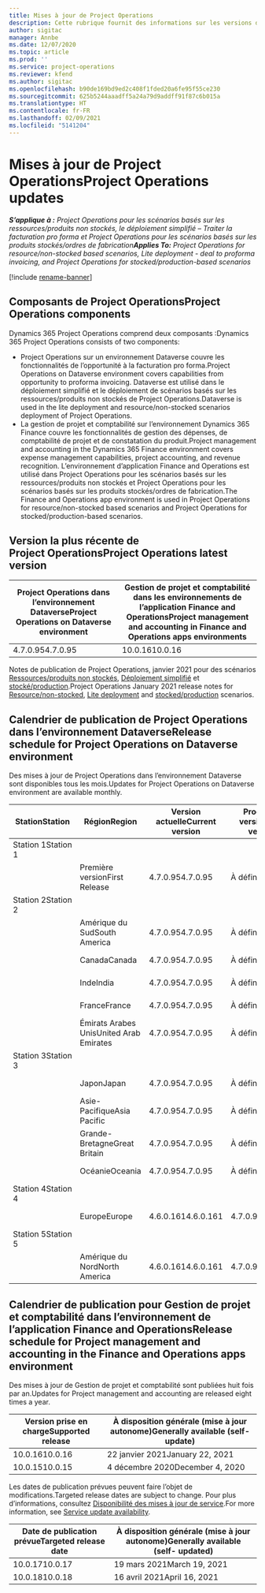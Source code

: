 ```yaml
---
title: Mises à jour de Project Operations
description: Cette rubrique fournit des informations sur les versions de Dynamics 365 Project Operations.
author: sigitac
manager: Annbe
ms.date: 12/07/2020
ms.topic: article
ms.prod: ''
ms.service: project-operations
ms.reviewer: kfend
ms.author: sigitac
ms.openlocfilehash: b90de169bd9ed2c408f1fded20a6fe95f55ce230
ms.sourcegitcommit: 625b5244aaadff5a24a79d9addff91f87c6b015a
ms.translationtype: HT
ms.contentlocale: fr-FR
ms.lasthandoff: 02/09/2021
ms.locfileid: "5141204"
---
```

# <a name="project-operations-updates"></a><span data-ttu-id="8550c-103">Mises à jour de Project Operations</span><span class="sxs-lookup"><span data-stu-id="8550c-103">Project Operations updates</span></span>

<span data-ttu-id="8550c-104">_**S’applique à :** Project Operations pour les scénarios basés sur les ressources/produits non stockés, le déploiement simplifié – Traiter la facturation pro forma et Project Operations pour les scénarios basés sur les produits stockés/ordres de fabrication_</span><span class="sxs-lookup"><span data-stu-id="8550c-104">_**Applies To:** Project Operations for resource/non-stocked based scenarios, Lite deployment - deal to proforma invoicing, and Project Operations for stocked/production-based scenarios_</span></span>

[!include [rename-banner](~/includes/cc-data-platform-banner.md)]

## <a name="project-operations-components"></a><span data-ttu-id="8550c-105">Composants de Project Operations</span><span class="sxs-lookup"><span data-stu-id="8550c-105">Project Operations components</span></span>

<span data-ttu-id="8550c-106">Dynamics 365 Project Operations comprend deux composants :</span><span class="sxs-lookup"><span data-stu-id="8550c-106">Dynamics 365 Project Operations consists of two components:</span></span>

- <span data-ttu-id="8550c-107">Project Operations sur un environnement Dataverse couvre les fonctionnalités de l’opportunité à la facturation pro forma.</span><span class="sxs-lookup"><span data-stu-id="8550c-107">Project Operations on Dataverse environment covers capabilities from opportunity to proforma invoicing.</span></span> <span data-ttu-id="8550c-108">Dataverse est utilisé dans le déploiement simplifié et le déploiement de scénarios basés sur les ressources/produits non stockés de Project Operations.</span><span class="sxs-lookup"><span data-stu-id="8550c-108">Dataverse is used in the lite deployment and resource/non-stocked scenarios deployment of Project Operations.</span></span>
- <span data-ttu-id="8550c-109">La gestion de projet et comptabilité sur l’environnement Dynamics 365 Finance couvre les fonctionnalités de gestion des dépenses, de comptabilité de projet et de constatation du produit.</span><span class="sxs-lookup"><span data-stu-id="8550c-109">Project management and accounting in the Dynamics 365 Finance environment covers expense management capabilities, project accounting, and revenue recognition.</span></span> <span data-ttu-id="8550c-110">L’environnement d’application Finance and Operations est utilisé dans Project Operations pour les scénarios basés sur les ressources/produits non stockés et Project Operations pour les scénarios basés sur les produits stockés/ordres de fabrication.</span><span class="sxs-lookup"><span data-stu-id="8550c-110">The Finance and Operations app environment is used in Project Operations for resource/non-stocked based scenarios and Project Operations for stocked/production-based scenarios.</span></span>

## <a name="project-operations-latest-version"></a><span data-ttu-id="8550c-111">Version la plus récente de Project Operations</span><span class="sxs-lookup"><span data-stu-id="8550c-111">Project Operations latest version</span></span>

| <span data-ttu-id="8550c-112">Project Operations dans l’environnement Dataverse</span><span class="sxs-lookup"><span data-stu-id="8550c-112">Project Operations on Dataverse environment</span></span> | <span data-ttu-id="8550c-113">Gestion de projet et comptabilité dans les environnements de l’application Finance and Operations</span><span class="sxs-lookup"><span data-stu-id="8550c-113">Project management and accounting in Finance and Operations apps environments</span></span> |
| --- | --- |
| <span data-ttu-id="8550c-114">4.7.0.95</span><span class="sxs-lookup"><span data-stu-id="8550c-114">4.7.0.95</span></span> | <span data-ttu-id="8550c-115">10.0.16</span><span class="sxs-lookup"><span data-stu-id="8550c-115">10.0.16</span></span> |

<span data-ttu-id="8550c-116">Notes de publication de Project Operations, janvier 2021 pour des scénarios [Ressources/produits non stockés](whats-new-feb-2021-resource-based.md), [Déploiement simplifié](../pro/whats-new/whats-new-feb-2021-lite.md) et [stocké/production](../prod-pma/whats-new/whats-new-jan-2021-stocked.md).</span><span class="sxs-lookup"><span data-stu-id="8550c-116">Project Operations January 2021 release notes for [Resource/non-stocked](whats-new-feb-2021-resource-based.md), [Lite deployment](../pro/whats-new/whats-new-feb-2021-lite.md) and [stocked/production](../prod-pma/whats-new/whats-new-jan-2021-stocked.md) scenarios.</span></span>

## <a name="release-schedule-for-project-operations-on-dataverse-environment"></a><span data-ttu-id="8550c-117">Calendrier de publication de Project Operations dans l’environnement Dataverse</span><span class="sxs-lookup"><span data-stu-id="8550c-117">Release schedule for Project Operations on Dataverse environment</span></span>

<span data-ttu-id="8550c-118">Des mises à jour de Project Operations dans l’environnement Dataverse sont disponibles tous les mois.</span><span class="sxs-lookup"><span data-stu-id="8550c-118">Updates for Project Operations on Dataverse environment are available monthly.</span></span> 

| <span data-ttu-id="8550c-119">Station</span><span class="sxs-lookup"><span data-stu-id="8550c-119">Station</span></span>   | <span data-ttu-id="8550c-120">Région</span><span class="sxs-lookup"><span data-stu-id="8550c-120">Region</span></span>        | <span data-ttu-id="8550c-121">Version actuelle</span><span class="sxs-lookup"><span data-stu-id="8550c-121">Current version</span></span> | <span data-ttu-id="8550c-122">Prochaine version</span><span class="sxs-lookup"><span data-stu-id="8550c-122">Next version</span></span> | <span data-ttu-id="8550c-123">À disposition générale</span><span class="sxs-lookup"><span data-stu-id="8550c-123">Generally available</span></span> |
|-----------|---------------|-----------------|--------------|---------------------|
| <span data-ttu-id="8550c-124">Station 1</span><span class="sxs-lookup"><span data-stu-id="8550c-124">Station 1</span></span> |   &nbsp;      |    &nbsp;       | &nbsp;       |      &nbsp;         |
|   &nbsp;  | <span data-ttu-id="8550c-125">Première version</span><span class="sxs-lookup"><span data-stu-id="8550c-125">First Release</span></span> |  <span data-ttu-id="8550c-126">4.7.0.95</span><span class="sxs-lookup"><span data-stu-id="8550c-126">4.7.0.95</span></span>       | <span data-ttu-id="8550c-127">À définir</span><span class="sxs-lookup"><span data-stu-id="8550c-127">TBD</span></span>     | <span data-ttu-id="8550c-128">19 fév. 2021</span><span class="sxs-lookup"><span data-stu-id="8550c-128">19-Feb-21</span></span>           |
| <span data-ttu-id="8550c-129">Station 2</span><span class="sxs-lookup"><span data-stu-id="8550c-129">Station 2</span></span> |   &nbsp;      |    &nbsp;       | &nbsp;       |      &nbsp;         |
|   &nbsp;  | <span data-ttu-id="8550c-130">Amérique du Sud</span><span class="sxs-lookup"><span data-stu-id="8550c-130">South America</span></span> |  <span data-ttu-id="8550c-131">4.7.0.95</span><span class="sxs-lookup"><span data-stu-id="8550c-131">4.7.0.95</span></span>       | <span data-ttu-id="8550c-132">À définir</span><span class="sxs-lookup"><span data-stu-id="8550c-132">TBD</span></span>     | <span data-ttu-id="8550c-133">19 fév. 2021</span><span class="sxs-lookup"><span data-stu-id="8550c-133">19-Feb-21</span></span>           |
|    &nbsp; | <span data-ttu-id="8550c-134">Canada</span><span class="sxs-lookup"><span data-stu-id="8550c-134">Canada</span></span>        |  <span data-ttu-id="8550c-135">4.7.0.95</span><span class="sxs-lookup"><span data-stu-id="8550c-135">4.7.0.95</span></span>       | <span data-ttu-id="8550c-136">À définir</span><span class="sxs-lookup"><span data-stu-id="8550c-136">TBD</span></span>     | <span data-ttu-id="8550c-137">19 fév. 2021</span><span class="sxs-lookup"><span data-stu-id="8550c-137">19-Feb-21</span></span>           |
|   &nbsp;  | <span data-ttu-id="8550c-138">Inde</span><span class="sxs-lookup"><span data-stu-id="8550c-138">India</span></span>         |  <span data-ttu-id="8550c-139">4.7.0.95</span><span class="sxs-lookup"><span data-stu-id="8550c-139">4.7.0.95</span></span>       | <span data-ttu-id="8550c-140">À définir</span><span class="sxs-lookup"><span data-stu-id="8550c-140">TBD</span></span>     | <span data-ttu-id="8550c-141">19 fév. 2021</span><span class="sxs-lookup"><span data-stu-id="8550c-141">19-Feb-21</span></span>           |
|   &nbsp;  | <span data-ttu-id="8550c-142">France</span><span class="sxs-lookup"><span data-stu-id="8550c-142">France</span></span>         |  <span data-ttu-id="8550c-143">4.7.0.95</span><span class="sxs-lookup"><span data-stu-id="8550c-143">4.7.0.95</span></span>       | <span data-ttu-id="8550c-144">À définir</span><span class="sxs-lookup"><span data-stu-id="8550c-144">TBD</span></span>     | <span data-ttu-id="8550c-145">19 fév. 2021</span><span class="sxs-lookup"><span data-stu-id="8550c-145">19-Feb-21</span></span>           |
|   &nbsp;  | <span data-ttu-id="8550c-146">Émirats Arabes Unis</span><span class="sxs-lookup"><span data-stu-id="8550c-146">United Arab Emirates</span></span>         |  <span data-ttu-id="8550c-147">4.7.0.95</span><span class="sxs-lookup"><span data-stu-id="8550c-147">4.7.0.95</span></span>       | <span data-ttu-id="8550c-148">À définir</span><span class="sxs-lookup"><span data-stu-id="8550c-148">TBD</span></span>     | <span data-ttu-id="8550c-149">19 fév. 2021</span><span class="sxs-lookup"><span data-stu-id="8550c-149">19-Feb-21</span></span>           |
| <span data-ttu-id="8550c-150">Station 3</span><span class="sxs-lookup"><span data-stu-id="8550c-150">Station 3</span></span>  |      &nbsp;   |     &nbsp;      |     &nbsp;   |      &nbsp;         |
|   &nbsp;  | <span data-ttu-id="8550c-151">Japon</span><span class="sxs-lookup"><span data-stu-id="8550c-151">Japan</span></span>         |  <span data-ttu-id="8550c-152">4.7.0.95</span><span class="sxs-lookup"><span data-stu-id="8550c-152">4.7.0.95</span></span>       | <span data-ttu-id="8550c-153">À définir</span><span class="sxs-lookup"><span data-stu-id="8550c-153">TBD</span></span>     | <span data-ttu-id="8550c-154">26 fév 2021.</span><span class="sxs-lookup"><span data-stu-id="8550c-154">26-Feb-21</span></span>           |
|   &nbsp;  | <span data-ttu-id="8550c-155">Asie-Pacifique</span><span class="sxs-lookup"><span data-stu-id="8550c-155">Asia Pacific</span></span>  |  <span data-ttu-id="8550c-156">4.7.0.95</span><span class="sxs-lookup"><span data-stu-id="8550c-156">4.7.0.95</span></span>       | <span data-ttu-id="8550c-157">À définir</span><span class="sxs-lookup"><span data-stu-id="8550c-157">TBD</span></span>     | <span data-ttu-id="8550c-158">26 fév 2021.</span><span class="sxs-lookup"><span data-stu-id="8550c-158">26-Feb-21</span></span>           |
|   &nbsp;  | <span data-ttu-id="8550c-159">Grande-Bretagne</span><span class="sxs-lookup"><span data-stu-id="8550c-159">Great Britain</span></span> |  <span data-ttu-id="8550c-160">4.7.0.95</span><span class="sxs-lookup"><span data-stu-id="8550c-160">4.7.0.95</span></span>       | <span data-ttu-id="8550c-161">À définir</span><span class="sxs-lookup"><span data-stu-id="8550c-161">TBD</span></span>     | <span data-ttu-id="8550c-162">26 fév 2021.</span><span class="sxs-lookup"><span data-stu-id="8550c-162">26-Feb-21</span></span>           |
|   &nbsp;  | <span data-ttu-id="8550c-163">Océanie</span><span class="sxs-lookup"><span data-stu-id="8550c-163">Oceania</span></span>       |  <span data-ttu-id="8550c-164">4.7.0.95</span><span class="sxs-lookup"><span data-stu-id="8550c-164">4.7.0.95</span></span>       | <span data-ttu-id="8550c-165">À définir</span><span class="sxs-lookup"><span data-stu-id="8550c-165">TBD</span></span>     | <span data-ttu-id="8550c-166">26 fév 2021.</span><span class="sxs-lookup"><span data-stu-id="8550c-166">26-Feb-21</span></span>           |
| <span data-ttu-id="8550c-167">Station 4</span><span class="sxs-lookup"><span data-stu-id="8550c-167">Station 4</span></span> |     &nbsp;    |     &nbsp;      |     &nbsp;   |      &nbsp;         |
|   &nbsp;  | <span data-ttu-id="8550c-168">Europe</span><span class="sxs-lookup"><span data-stu-id="8550c-168">Europe</span></span>        |  <span data-ttu-id="8550c-169">4.6.0.161</span><span class="sxs-lookup"><span data-stu-id="8550c-169">4.6.0.161</span></span>       | <span data-ttu-id="8550c-170">4.7.0.95</span><span class="sxs-lookup"><span data-stu-id="8550c-170">4.7.0.95</span></span>     | <span data-ttu-id="8550c-171">12 fév. 2021</span><span class="sxs-lookup"><span data-stu-id="8550c-171">12-Feb-21</span></span>           |
| <span data-ttu-id="8550c-172">Station 5</span><span class="sxs-lookup"><span data-stu-id="8550c-172">Station 5</span></span> |     &nbsp;    |     &nbsp;      |     &nbsp;   |      &nbsp;         |
|   &nbsp;  | <span data-ttu-id="8550c-173">Amérique du Nord</span><span class="sxs-lookup"><span data-stu-id="8550c-173">North America</span></span> |  <span data-ttu-id="8550c-174">4.6.0.161</span><span class="sxs-lookup"><span data-stu-id="8550c-174">4.6.0.161</span></span>       | <span data-ttu-id="8550c-175">4.7.0.95</span><span class="sxs-lookup"><span data-stu-id="8550c-175">4.7.0.95</span></span>     | <span data-ttu-id="8550c-176">19 fév. 2021</span><span class="sxs-lookup"><span data-stu-id="8550c-176">19-Feb-21</span></span>           |

## <a name="release-schedule-for-project-management-and-accounting-in-the-finance-and-operations-apps-environment"></a><span data-ttu-id="8550c-177">Calendrier de publication pour Gestion de projet et comptabilité dans l’environnement de l’application Finance and Operations</span><span class="sxs-lookup"><span data-stu-id="8550c-177">Release schedule for Project management and accounting in the Finance and Operations apps environment</span></span>

<span data-ttu-id="8550c-178">Des mises à jour de Gestion de projet et comptabilité sont publiées huit fois par an.</span><span class="sxs-lookup"><span data-stu-id="8550c-178">Updates for Project management and accounting are released eight times a year.</span></span>

| <span data-ttu-id="8550c-179">Version prise en charge</span><span class="sxs-lookup"><span data-stu-id="8550c-179">Supported release</span></span> | <span data-ttu-id="8550c-180">À disposition générale (mise à jour autonome)</span><span class="sxs-lookup"><span data-stu-id="8550c-180">Generally available (self-update)</span></span> |
| --- | --- |
| <span data-ttu-id="8550c-181">10.0.16</span><span class="sxs-lookup"><span data-stu-id="8550c-181">10.0.16</span></span> | <span data-ttu-id="8550c-182">22 janvier 2021</span><span class="sxs-lookup"><span data-stu-id="8550c-182">January 22, 2021</span></span> |
| <span data-ttu-id="8550c-183">10.0.15</span><span class="sxs-lookup"><span data-stu-id="8550c-183">10.0.15</span></span> | <span data-ttu-id="8550c-184">4 décembre 2020</span><span class="sxs-lookup"><span data-stu-id="8550c-184">December 4, 2020</span></span> |


<span data-ttu-id="8550c-185">Les dates de publication prévues peuvent faire l’objet de modifications.</span><span class="sxs-lookup"><span data-stu-id="8550c-185">Targeted release dates are subject to change.</span></span> <span data-ttu-id="8550c-186">Pour plus d’informations, consultez [Disponibilité des mises à jour de service](https://docs.microsoft.com/dynamics365/fin-ops-core/fin-ops/get-started/public-preview-releases?toc=/dynamics365/finance/toc.json).</span><span class="sxs-lookup"><span data-stu-id="8550c-186">For more information, see [Service update availability](https://docs.microsoft.com/dynamics365/fin-ops-core/fin-ops/get-started/public-preview-releases?toc=/dynamics365/finance/toc.json).</span></span>

| <span data-ttu-id="8550c-187">Date de publication prévue</span><span class="sxs-lookup"><span data-stu-id="8550c-187">Targeted release date</span></span> | <span data-ttu-id="8550c-188">À disposition générale (mise à jour autonome)</span><span class="sxs-lookup"><span data-stu-id="8550c-188">Generally available (self- updated)</span></span> |
| --- | --- |
| <span data-ttu-id="8550c-189">10.0.17</span><span class="sxs-lookup"><span data-stu-id="8550c-189">10.0.17</span></span> | <span data-ttu-id="8550c-190">19 mars 2021</span><span class="sxs-lookup"><span data-stu-id="8550c-190">March 19, 2021</span></span> |
| <span data-ttu-id="8550c-191">10.0.18</span><span class="sxs-lookup"><span data-stu-id="8550c-191">10.0.18</span></span> | <span data-ttu-id="8550c-192">16 avril 2021</span><span class="sxs-lookup"><span data-stu-id="8550c-192">April 16, 2021</span></span> |
